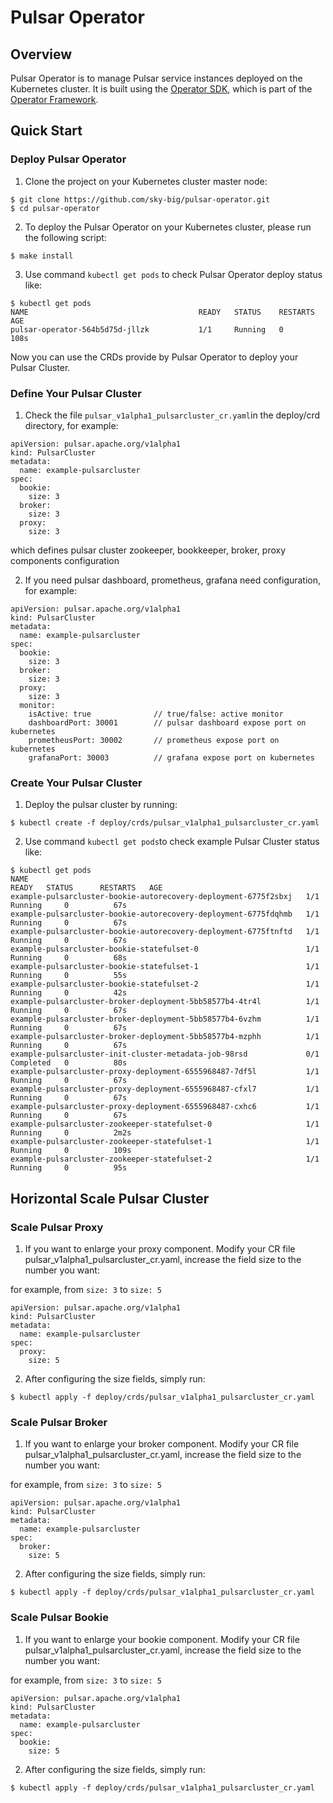 # Pulsar Operator

## Overview

Pulsar Operator is to manage Pulsar service instances deployed on the Kubernetes cluster.
It is built using the [Operator SDK](https://github.com/operator-framework/operator-sdk), which is part of the [Operator Framework](https://github.com/operator-framework/).

## Quick Start

### Deploy Pulsar Operator

1. Clone the project on your Kubernetes cluster master node:
```
$ git clone https://github.com/sky-big/pulsar-operator.git
$ cd pulsar-operator
```

2. To deploy the Pulsar Operator on your Kubernetes cluster, please run the following script:
```
$ make install
```

3. Use command ```kubectl get pods``` to check Pulsar Operator deploy status like:
```
$ kubectl get pods
NAME                                      READY   STATUS    RESTARTS   AGE
pulsar-operator-564b5d75d-jllzk           1/1     Running   0          108s
```

Now you can use the CRDs provide by Pulsar Operator to deploy your Pulsar Cluster.

### Define Your Pulsar Cluster

1. Check the file ```pulsar_v1alpha1_pulsarcluster_cr.yaml```in the deploy/crd directory, for example:
```
apiVersion: pulsar.apache.org/v1alpha1
kind: PulsarCluster
metadata:
  name: example-pulsarcluster
spec:
  bookie:
    size: 3
  broker:
    size: 3
  proxy:
    size: 3
```

which defines pulsar cluster zookeeper, bookkeeper, broker, proxy components configuration

2. If you need pulsar dashboard, prometheus, grafana need configuration, for example:
```
apiVersion: pulsar.apache.org/v1alpha1
kind: PulsarCluster
metadata:
  name: example-pulsarcluster
spec:
  bookie:
    size: 3
  broker:
    size: 3
  proxy:
    size: 3
  monitor:
    isActive: true              // true/false: active monitor
    dashboardPort: 30001        // pulsar dashboard expose port on kubernetes
    prometheusPort: 30002       // prometheus expose port on kubernetes
    grafanaPort: 30003          // grafana expose port on kubernetes
```

### Create Your Pulsar Cluster

1. Deploy the pulsar cluster by running:
```
$ kubectl create -f deploy/crds/pulsar_v1alpha1_pulsarcluster_cr.yaml
```

2. Use command ```kubectl get pods```to check example Pulsar Cluster status like:
```
$ kubectl get pods
NAME                                                              READY   STATUS      RESTARTS   AGE
example-pulsarcluster-bookie-autorecovery-deployment-6775f2sbxj   1/1     Running     0          67s
example-pulsarcluster-bookie-autorecovery-deployment-6775fdqhmb   1/1     Running     0          67s
example-pulsarcluster-bookie-autorecovery-deployment-6775ftnftd   1/1     Running     0          67s
example-pulsarcluster-bookie-statefulset-0                        1/1     Running     0          68s
example-pulsarcluster-bookie-statefulset-1                        1/1     Running     0          55s
example-pulsarcluster-bookie-statefulset-2                        1/1     Running     0          42s
example-pulsarcluster-broker-deployment-5bb58577b4-4tr4l          1/1     Running     0          67s
example-pulsarcluster-broker-deployment-5bb58577b4-6vzhm          1/1     Running     0          67s
example-pulsarcluster-broker-deployment-5bb58577b4-mzphh          1/1     Running     0          67s
example-pulsarcluster-init-cluster-metadata-job-98rsd             0/1     Completed   0          80s
example-pulsarcluster-proxy-deployment-6555968487-7df5l           1/1     Running     0          67s
example-pulsarcluster-proxy-deployment-6555968487-cfxl7           1/1     Running     0          67s
example-pulsarcluster-proxy-deployment-6555968487-cxhc6           1/1     Running     0          67s
example-pulsarcluster-zookeeper-statefulset-0                     1/1     Running     0          2m2s
example-pulsarcluster-zookeeper-statefulset-1                     1/1     Running     0          109s
example-pulsarcluster-zookeeper-statefulset-2                     1/1     Running     0          95s
```

## Horizontal Scale Pulsar Cluster

### Scale Pulsar Proxy

1. If you want to enlarge your proxy component. Modify your CR file pulsar_v1alpha1_pulsarcluster_cr.yaml, increase the field size to the number you want:

for example, from ```size: 3``` to ```size: 5```
```
apiVersion: pulsar.apache.org/v1alpha1
kind: PulsarCluster
metadata:
  name: example-pulsarcluster
spec:
  proxy:
    size: 5
```

2. After configuring the size fields, simply run:
```
$ kubectl apply -f deploy/crds/pulsar_v1alpha1_pulsarcluster_cr.yaml
```

### Scale Pulsar Broker

1. If you want to enlarge your broker component. Modify your CR file pulsar_v1alpha1_pulsarcluster_cr.yaml, increase the field size to the number you want:

for example, from ```size: 3``` to ```size: 5```
```
apiVersion: pulsar.apache.org/v1alpha1
kind: PulsarCluster
metadata:
  name: example-pulsarcluster
spec:
  broker:
    size: 5
```

2. After configuring the size fields, simply run:
```
$ kubectl apply -f deploy/crds/pulsar_v1alpha1_pulsarcluster_cr.yaml
```

### Scale Pulsar Bookie

1. If you want to enlarge your bookie component. Modify your CR file pulsar_v1alpha1_pulsarcluster_cr.yaml, increase the field size to the number you want:

for example, from ```size: 3``` to ```size: 5```
```
apiVersion: pulsar.apache.org/v1alpha1
kind: PulsarCluster
metadata:
  name: example-pulsarcluster
spec:
  bookie:
    size: 5
```

2. After configuring the size fields, simply run:
```
$ kubectl apply -f deploy/crds/pulsar_v1alpha1_pulsarcluster_cr.yaml
```
